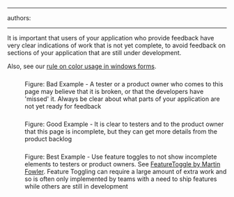 

---
authors:

---




<span class='intro'> <p><span>It is important that users of your application who provide feedback 
have very clear indications of work that is not yet complete, to avoid 
feedback on sections of your application that are still under 
development.</span></p> </span>

<p>Also, see our <a href="http&#58;//www.ssw.com.au/ssw/Standards/rules/rulestobetterwindowsforms.aspx#RedYellowDesigner">rule on color usage in windows forms</a>.</p><dl class="badImage"><dt><img src="http&#58;//skunk/ssw/Standards/Rules/Images/bad-incomplete-work.jpg" alt="" style="margin&#58;5px;" /></dt><dd>Figure&#58; Bad Example - A tester or a product 
owner who comes to this page may believe that it is broken, or that the 
developers have 'missed' it. Always be clear about what parts of your 
application are not yet ready for feedback</dd></dl><dl class="goodImage"><dt><img src="http&#58;//skunk/ssw/Standards/Rules/Images/good-incomplete-work.jpg" alt="" style="margin&#58;5px;" /></dt><dd>Figure&#58; Good Example - It is clear to testers 
and to the product owner that this page is incomplete, but they can get 
more details from the product backlog</dd></dl><dl class="goodImage"><dt><img src="http&#58;//skunk/ssw/Standards/Rules/Images/best-incomplete-work.jpg" alt="" style="margin&#58;5px;" /></dt><dd>Figure&#58; Best Example - Use feature toggles to not show incomplete elements to testers or product owners. See <a target="_blank" href="http&#58;//martinfowler.com/bliki/FeatureToggle.html">FeatureToggle by Martin Fowler</a>.
 Feature Toggling can require a large amount of extra work and so is 
often only implemented by teams with a need to ship features while 
others are still in development</dd></dl>


